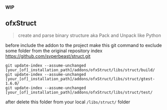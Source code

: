 #### WIP
## ofxStruct
> create and parse binary structure aka Pack and Unpack like Python

before include the addon to the project
make this git command to exclude some folder from the original repository index
https://github.com/svperbeast/struct.git

    git update-index --assume-unchanged [your_[of]_installation_path]/addons/ofxStruct/libs/struct/build/
    git update-index --assume-unchanged [your_[of]_installation_path]/addons/ofxStruct/libs/struct/gtest-1.6.0/
    git update-index --assume-unchanged [your_[of]_installation_path]/addons/ofxStruct/libs/struct/test/

after delete this folder from your local `/libs/struct/` folder
